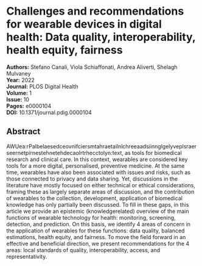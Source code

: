 # Challenges and recommendations for wearable devices in digital health: Data quality, interoperability, health equity, fairness

**Authors:** Stefano Canali, Viola Schiaffonati, Andrea Aliverti, Shelagh Mulvaney  
**Year:** 2022  
**Journal:** PLOS Digital Health  
**Volume:** 1  
**Issue:** 10  
**Pages:** e0000104  
**DOI:** 10.1371/journal.pdig.0000104  

## Abstract
AWUea:rPalbelaesedceovnifciersmtahraetailnlchreeaadsiinnglgelyveplsraerseernetpirnestehnetehdecaolrtrhecctolyn:text, as tools for biomedical research and clinical care. In this context, wearables are considered key tools for a more digital, personalised, preventive medicine. At the same time, wearables have also been associated with issues and risks, such as those connected to privacy and data sharing. Yet, discussions in the literature have mostly focused on either technical or ethical considerations, framing these as largely separate areas of discussion, and the contribution of wearables to the collection, development, application of biomedical knowledge has only partially been discussed. To fill in these gaps, in this article we provide an epistemic (knowledgerelated) overview of the main functions of wearable technology for health: monitoring, screening, detection, and prediction. On this basis, we identify 4 areas of concern in the application of wearables for these functions: data quality, balanced estimations, health equity, and fairness. To move the field forward in an effective and beneficial direction, we present recommendations for the 4 areas: local standards of quality, interoperability, access, and representativity.

